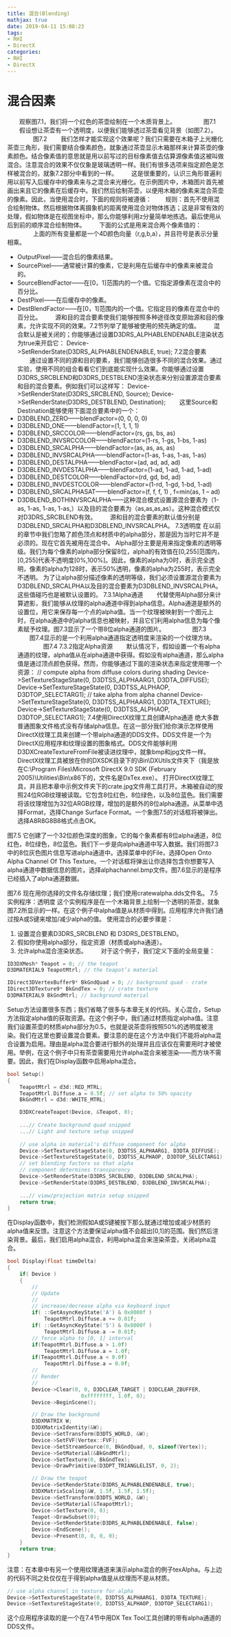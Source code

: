 ```yaml
---
title: 混合(Blending)
mathjax: true
date: 2019-04-11 15:08:23
tags:
- RHI
- DirectX
categories: 
- RHI
- DirectX
---
```

# 混合因素

　　观察图7.1，我们将一个红色的茶壶绘制在一个木质背景上。
　　
　　图7.1
　　假设想让茶壶有一个透明度，以便我们能够透过茶壶看见背景（如图7.2）。
　　
　　图7.2
　　我们怎样才能实现这个效果呢？我们只需要在木箱子上光栅化茶壶三角形，我们需要结合像素颜色，就象通过茶壶显示木箱那样来计算茶壶的像素颜色。结合像素值的意思就是用以前写过的目标像素值去估算源像素值这被叫做混合。注意混合的效果不仅仅象是玻璃透明一样。我们有很多选项来指定颜色是怎样被混合的，就象7.2部分中看到的一样。
　　这是很重要的，认识三角形普遍利用以前写入后缓存中的像素来与之混合来光栅化。在示例图片中，木箱图片首先被画出来且它的像素在后缓存中。我们然后绘制茶壶，以便用木箱的像素来混合茶壶的像素。因此，当使用混合时，下面的规则将被遵循：
　　规则：首先不使用混合绘制物体。然后根据物体离摄象机的距离使用混合对物体拣选；这是非常有效的处理，假如物体是在视图坐标中，那么你能够利用z分量简单地拣选。最后使用从后到前的顺序混合绘制物体。
　　下面的公式是用来混合两个像素值的：
　　
　　上面的所有变量都是一个4D颜色向量（r,g,b,a），并且符号是表示分量相乘。
* OutputPixel——混合后的像素结果。
* SourcePixel——通常被计算的像素，它是利用在后缓存中的像素来被混合的。
* SourceBlendFactor——在[0，1]范围内的一个值。它指定源像素在混合中的百分比。
* DestPixel——在后缓存中的像素。
* DestBlendFactor——在[0，1]范围内的一个值。它指定目的像素在混合中的百分比。
　　源和目的混合要素使我们能够按照多种途径改变原始源和目的像素，允许实现不同的效果。7.2节列举了能够被使用的预先确定的值。
　　混合默认是被关闭的；你能够通过设置D3DRS_ALPHABLENDENABLE渲染状态为true来开启它：
Device->SetRenderState(D3DRS_ALPHABLENDENABLE, true);
7.2混合要素
　　通过设置不同的源和目的要素，我们能够创造很多不同的混合效果。通过实验，使用不同的组合看看它们到底能实现什么效果。你能够通过设置D3DRS_SRCBLEND和D3DRS_DESTBLEND渲染状态来分别设置源混合要素和目的混合要素。例如我们可以这样写：
Device->SetRenderState(D3DRS_SRCBLEND, Source);
Device->SetRenderState(D3DRS_DESTBLEND, Destination);
　　这里Source和Destination能够使用下面混合要素中的一个：
* D3DBLEND_ZERO——blendFactor=(0, 0, 0, 0)
* D3DBLEND_ONE——blendFactor=(1, 1, 1, 1)
* D3DBLEND_SRCCOLOR——blendFactor=(rs, gs, bs, as)
* D3DBLEND_INVSRCCOLOR——blendFactor=(1-rs, 1-gs, 1-bs, 1-as)
* D3DBLEND_SRCALPHA——blendFactor=(as, as, as, as)
* D3DBLEND_INVSRCALPHA——blendFactor=(1-as, 1-as, 1-as, 1-as)
* D3DBLEND_DESTALPHA——blendFactor=(ad, ad, ad, ad)
* D3DBLEND_INVDESTALPHA——blendFactor=(1-ad, 1-ad, 1-ad, 1-ad)
* D3DBLEND_DESTCOLOR——blendFactor=(rd, gd, bd, ad)
* D3DBLEND_INVDESTCOLOR——blendFactor=(1-rd, 1-gd, 1-bd, 1-ad)
* D3DBLEND_SRCALPHASAT——blendFactor=(f, f, f, 1)  ,  f=min(as, 1 – ad)
* D3DBLEND_BOTHINVSRCALPHA——这种混合模式设置源混合要素为（1-as, 1-as, 1-as, 1-as,）以及目的混合要素为（as,as,as,as）。这种混合模式仅对D3DRS_SRCBLEND有效。
　　源和目的混合要素的默认值分别是D3DBLEND_SRCALPHA和D3DBLEND_INVSRCALPHA。
7.3透明度
    在以前的章节中我们忽略了颜色顶点和材质中的alpha部分，那是因为当时它并不是必须的。现在它首先被用在混合中。
    Alpha部分主要是用来指定像素的透明等级。我们为每个像素的alpha部分保留8位，alpha的有效值在[0,255]范围内，[0,255]代表不透明度[0%,100%]。因此，像素的alpha为0时，表示完全透明，像素的alpha为128时，表示50%透明，像素的alpha为255时，表示完全不透明。
    为了让alpha部分描述像素的透明等级，我们必须设置源混合要素为D3DBLEND_SRCALPHA以及目的混合要素为D3DBLEND_INVSRCALPHA。这些值碰巧也是被默认设置的。
7.3.1Alpha通道
　　代替使用Alpha部分来计算遮影，我们能够从纹理的alpha通道中得到alpha信息。Alpha通道是额外的设置位，用它来保存每一个点的alpha值。当一个纹理被映射到一个图元上时，在alpha通道中的alpha信息也被映射，并且它们利用alpha信息为每个像素赋予纹理。图7.3显示了一个带8位alpha通道的图片。
　　
　　图7.3
　　图7.4显示的是一个利用alpha通道指定透明度来渲染的一个纹理方块。
　　
　　图7.4
7.3.2指定Alpha资源
　　默认情况下，假如设置一个有alpha通道的纹理，alpha值从在alpha通道中获得。假如没有alpha通道，那么alpha值是通过顶点颜色获得。然而，你能够通过下面的渲染状态来指定使用哪一个资源：
// compute alpha from diffuse colors during shading
Device->SetTextureStageState(0, D3DTSS_ALPHAARG1, D3DTA_DIFFUSE);
Device->SetTextureStageState(0, D3DTSS_ALPHAOP, D3DTOP_SELECTARG1);
// take alpha from alpha channel
Device->SetTextureStageState(0, D3DTSS_ALPHAARG1, D3DTA_TEXTURE);
Device->SetTextureStageState(0, D3DTSS_ALPHAOP, D3DTOP_SELECTARG1);
7.4使用DirectX纹理工具创建Alpha通道
    绝大多数普通图象文件格式没有存储alpha信息。在这一部分我们给你演示怎样使用DirectX纹理工具来创建一个带alpha通道的DDS文件。DDS文件是一个为DirectX应用程序和纹理设置的图象格式。DDS文件能够利用D3DXCreateTextureFromFile被读进纹理中，就象bmp和jpg文件一样。DirectX纹理工具被放在你的DXSDK目录下的\Bin\DXUtils文件夹下（我是放在C:\Program Files\Microsoft DirectX 9.0 SDK (February 2005)\Utilities\Bin\x86下的，文件名是DxTex.exe）。
    打开DirectX纹理工具，并且把本章中示例文件夹下的crate.jpg文件用工具打开。木箱被自动的按照24位RGB纹理被读取。它包含8位红色，8位绿色，以及8位蓝色。我们需要将该纹理增加为32位ARGB纹理，增加的是额外的8位alpha通道。从菜单中选择Format，选择Change Surface Format。一个象图7.5的对话框将被弹出。选择A8R8G8B8格式点击OK。

图7.5
    它创建了一个32位颜色深度的图象，它的每个象素都有8位alpha通道，8位红色，8位绿色，8位蓝色。我们下一步是向alpha通道中写入数据。我们将图7.3中的8位灰色图片信息写进alpha通道中。选择菜单中的File，选择Open Onto Alpha Channel Of This Texture。一个对话框将弹出让你选择包含你想要写入alpha通道中数据信息的图片。选择alphachannel.bmp文件。图7.6显示的是程序已经插入了alpha通道数据。

图7.6
    现在用你选择的文件名存储纹理；我们使用cratewalpha.dds文件名。
7.5实例程序：透明度
    这个实例程序是在一个木箱背景上绘制一个透明的茶壶，就象图7.2所显示的一样。在这个例子中alpha值是从材质中得到。应用程序允许我们通过按A或S键来增加/减少alpha的值。
    使用混合的必要步骤是：
1. 设置混合要素D3DRS_SRCBLEND 和 D3DRS_DESTBLEND。
2. 假如你使用alpha部分，指定资源（材质或alpha通道）。
3. 允许alpha混合渲染状态。
　　对于这个例子，我们定义下面的全局变量：
```c++
ID3DXMesh* Teapot = 0; // the teapot
D3DMATERIAL9 TeapotMtrl; // the teapot’s material

IDirect3DVertexBuffer9* BkGndQuad = 0; // background quad - crate
IDirect3DTexture9* BkGndTex = 0; // crate texture
D3DMATERIAL9 BkGndMtrl; // background material
```
Setup方法设置很多东西；我们省略了很多与本章无关的代码。关心混合，Setup方法指定alpha值的获取资源。在这个例子中，我们通过材质指定alpha值。注意我们设置茶壶的材质alpha部分为0.5，也就是说茶壶将按照50%的透明度被渲染。我们在这里也要设置混合要素。要注意的是在这个方法中我们不能将alpha混合设置为启用。理由是alpha混合要进行额外的处理并且应该仅在需要用时才被使用。举例，在这个例子中只有茶壶需要用允许alpha混合来被渲染——而方块不需要。因此，我们在Display函数中启用alpha混合。
```c++
bool Setup()
{
    TeapotMtrl = d3d::RED_MTRL;
    TeapotMtrl.Diffuse.a = 0.5f; // set alpha to 50% opacity
    BkGndMtrl = d3d::WHITE_MTRL;

    D3DXCreateTeapot(Device, &Teapot, 0);
    
    ...// Create background quad snipped    
    ...// Light and texture setup snipped
    
    // use alpha in material's diffuse component for alpha
    Device->SetTextureStageState(0, D3DTSS_ALPHAARG1, D3DTA_DIFFUSE);
    Device->SetTextureStageState(0, D3DTSS_ALPHAOP, D3DTOP_SELECTARG1);
    // set blending factors so that alpha
    // component determines transparency
    Device->SetRenderState(D3DRS_SRCBLEND, D3DBLEND_SRCALPHA);
    Device->SetRenderState(D3DRS_DESTBLEND, D3DBLEND_INVSRCALPHA);
    
    ...// view/projection matrix setup snipped
    return true;
}
```
在Display函数中，我们检测假如A或S键被按下那么就通过增加或减少材质的alpha值来反馈。注意这个方法要保证alpha值不会超出[0,1]的范围。我们然后渲染背景。最后，我们启用alpha混合，利用alpha混合来渲染茶壶，关闭alpha混合。
```c++
bool Display(float timeDelta)
{
    if( Device )
    {
        //
        // Update
        //
        // increase/decrease alpha via keyboard input
        if( ::GetAsyncKeyState('A') & 0x8000f )
            TeapotMtrl.Diffuse.a += 0.01f;
        if( ::GetAsyncKeyState('S') & 0x8000f )
            TeapotMtrl.Diffuse.a -= 0.01f;
        // force alpha to [0, 1] interval
        if(TeapotMtrl.Diffuse.a > 1.0f)
            TeapotMtrl.Diffuse.a = 1.0f;
        if(TeapotMtrl.Diffuse.a < 0.0f)
            TeapotMtrl.Diffuse.a = 0.0f;
        //
        // Render
        //
        Device->Clear(0, 0, D3DCLEAR_TARGET | D3DCLEAR_ZBUFFER,
                        0xffffffff, 1.0f, 0);
        Device->BeginScene();

        // Draw the background
        D3DXMATRIX W;
        D3DXMatrixIdentity(&W);
        Device->SetTransform(D3DTS_WORLD, &W);
        Device->SetFVF(Vertex::FVF);
        Device->SetStreamSource(0, BkGndQuad, 0, sizeof(Vertex));
        Device->SetMaterial(&BkGndMtrl);
        Device->SetTexture(0, BkGndTex);
        Device->DrawPrimitive(D3DPT_TRIANGLELIST, 0, 2);

        // Draw the teapot
        Device->SetRenderState(D3DRS_ALPHABLENDENABLE, true);
        D3DXMatrixScaling(&W, 1.5f, 1.5f, 1.5f);
        Device->SetTransform(D3DTS_WORLD, &W);
        Device->SetMaterial(&TeapotMtrl);
        Device->SetTexture(0, 0);
        Teapot->DrawSubset(0);
        Device->SetRenderState(D3DRS_ALPHABLENDENABLE, false);
        Device->EndScene();
        Device->Present(0, 0, 0, 0);
    }
    return true;
}
```
注意：在本章中有另一个使用纹理通道来演示alpha混合的例子texAlpha。与上边的代码不同之处仅仅在于得到alpha值是从纹理而不是从材质。
```c
// use alpha channel in texture for alpha
Device->SetTextureStageState(0, D3DTSS_ALPHAARG1, D3DTA_TEXTURE);
Device->SetTextureStageState(0, D3DTSS_ALPHAOP, D3DTOP_SELECTARG1);
```
这个应用程序读取的是一个在7.4节中用DX Tex Tool工具创建的带有alpha通道的DDS文件。
